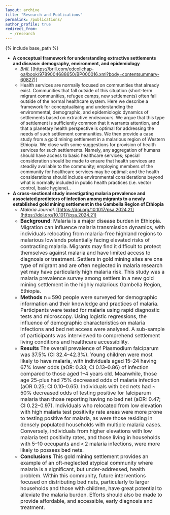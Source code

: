 ```yaml
---
layout: archive
title: "Research and Publications"
permalink: /publications/
author_profile: true
redirect_from:
  - /research
---
```


{% include base_path %}


* **A conceptual framework for understanding extractive settlements and disease: demography, environment, and epidemiology**
  * *Brill*. [(https://brill.com/edcollchap-oa/book/9789004688650/BP000016.xml?body=contentsummary-60827)]
   * Health services are normally focused on communities that already exist. Communities that fall outside of this situation (short-term migrant communities, refugee camps, new settlements) often fall outside of the normal healthcare system. Here we describe a framework for conceptualising and understanding the environmental, demographic, and epidemiologic dynamics of settlements based on extractive endeavours. We argue that this type of settlement is sufficiently common that it warrants attention, and that a planetary health perspective is optimal for addressing the needs of such settlement communities. We then provide a case study from a gold mining settlement in a malarious region of Western Ethiopia. We close with some suggestions for provision of health services for such settlements. Namely, any aggregation of humans should have access to basic healthcare services; special consideration should be made to ensure that health services are steadily available to the community; employing members of the community for healthcare services may be optimal; and the health considerations should include environmental considerations beyond what is normally included in public health practices (i.e. vector control, basic hygiene)..
* **A cross-sectional study investigating malaria prevalence and associated predictors of infection among migrants to a newly established gold mining settlement in the Gambella Region of Ethiopia**
  * *Malaria Journal*. [[https://doi.org/10.1017/psa.2024.21](https://doi.org/10.1017/psa.2024.21)
  * <font size = "3"> **Background**: Malaria is a major disease burden in Ethiopia. Migration can influence malaria transmission dynamics, with individuals relocating from malaria-free highland regions to malarious lowlands potentially facing elevated risks of contracting malaria. Migrants may find it difficult to protect themselves against malaria and have limited access to diagnosis or treatment. Settlers in gold mining sites are one type of migrant and are often neglected in malaria research yet may have particularly high malaria risk. This study was a malaria prevalence survey among settlers in a new gold mining settlement in the highly malarious Gambella Region, Ethiopia.
  * **Methods** n = 590 people were surveyed for demographic information and their knowledge and practices of malaria. Participants were tested for malaria using rapid diagnostic tests and microscopy. Using logistic regressions, the influence of demographic characteristics on malaria infections and bed net access were analysed. A sub-sample of participants was interviewed to comprehend settlement living conditions and healthcare accessibility.
  * **Results** The overall prevalence of Plasmodium falciparum was 37.5% (CI 32.4–42.3%). Young children were most likely to have malaria, with individuals aged 15–24 having 67% lower odds (aOR: 0.33; CI 0.13–0.86) of infection compared to those aged 1–4 years old. Meanwhile, those age 25-plus had 75% decreased odds of malaria infection (aOR 0.25; CI 0.10–0.65). Individuals with bed nets had ~ 50% decreased odds of testing positive for falciparum malaria than those reporting having no bed net (aOR: 0.47; CI 0.22–0.97). Individuals who relocated from low elevation with high malaria test positivity rate areas were more prone to testing positive for malaria, as were those residing in densely populated households with multiple malaria cases. Conversely, individuals from higher elevations with low malaria test positivity rates, and those living in households with 5–10 occupants and < 2 malaria infections, were more likely to possess bed nets.
  * **Conclusions** This gold mining settlement provides an example of an oft-neglected atypical community where malaria is a significant, but under-addressed, health problem. Within this community, future interventions focused on distributing bed nets, particularly to larger households and those with children, have great potential to alleviate the malaria burden. Efforts should also be made to provide affordable, and accessible, early diagnosis and treatment. </font>


